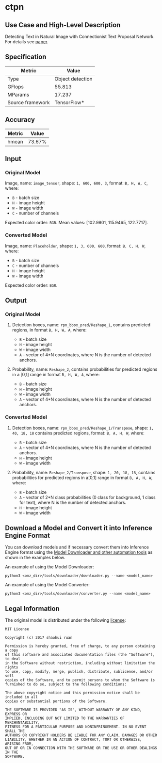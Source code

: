 # ctpn

## Use Case and High-Level Description

Detecting Text in Natural Image with Connectionist Text Proposal Network. For details see [paper](https://arxiv.org/abs/1609.03605).

## Specification

| Metric                          | Value                                     |
|---------------------------------|-------------------------------------------|
| Type                            | Object detection                          |
| GFlops                          | 55.813                                    |
| MParams                         | 17.237                                    |
| Source framework                | TensorFlow\*                              |

## Accuracy

| Metric | Value |
| ------ | ----- |
| hmean  | 73.67%|

## Input

### Original Model

Image, name: `image_tensor`, shape: `1, 600, 600, 3`, format: `B, H, W, C`, where:

- `B` - batch size
- `H` - image height
- `W` - image width
- `C` - number of channels

Expected color order: `BGR`.
Mean values: [102.9801, 115.9465, 122.7717].

### Converted Model

Image, name: `Placeholder`, shape: `1, 3, 600, 600`, format: `B, C, H, W`, where:

- `B` - batch size
- `C` - number of channels
- `H` - image height
- `W` - image width

Expected color order: `BGR`.

## Output

### Original Model

1. Detection boxes, name: `rpn_bbox_pred/Reshape_1`, contains predicted regions, in format `B, H, W, A`, where:

    - `B` - batch size
    - `H` - image height
    - `W` - image width
    - `A` - vector of 4\*N coordinates, where N is the number of detected anchors.

2. Probability, name: `Reshape_2`, contains probabilities for predicted regions in a [0,1] range in format `B, H, W, A`, where:

    - `B` - batch size
    - `H` - image height
    - `W` - image width
    - `A` - vector of 4\*N coordinates, where N is the number of detected anchors.

### Converted Model

1. Detection boxes, name: `rpn_bbox_pred/Reshape_1/Transpose`, shape: `1, 40, 18, 18` contains predicted regions, format: `B, A, H, W`, where:

    - `B` - batch size
    - `A` - vector of 4\*N coordinates, where N is the number of detected anchors.
    - `H` - image height
    - `W` - image width

2. Probability, name: `Reshape_2/Transpose`, shape: `1, 20, 18, 18`, contains probabilities for predicted regions in a[0,1] range in format `B, A, H, W`, where:

    - `B` - batch size
    - `A` - vector of 2\*N class probabilities (0 class for background, 1 class for text), where N is the number of detected anchors.
    - `H` - image height
    - `W` - image width

## Download a Model and Convert it into Inference Engine Format

You can download models and if necessary convert them into Inference Engine format using the [Model Downloader and other automation tools](../../../tools/downloader/README.md) as shown in the examples below.

An example of using the Model Downloader:
```
python3 <omz_dir>/tools/downloader/downloader.py --name <model_name>
```

An example of using the Model Converter:
```
python3 <omz_dir>/tools/downloader/converter.py --name <model_name>
```

## Legal Information

The original model is distributed under the following
[license](https://raw.githubusercontent.com/eragonruan/text-detection-ctpn/banjin-dev/LICENSE):

```
MIT License

Copyright (c) 2017 shaohui ruan

Permission is hereby granted, free of charge, to any person obtaining a copy
of this software and associated documentation files (the "Software"), to deal
in the Software without restriction, including without limitation the rights
to use, copy, modify, merge, publish, distribute, sublicense, and/or sell
copies of the Software, and to permit persons to whom the Software is
furnished to do so, subject to the following conditions:

The above copyright notice and this permission notice shall be included in all
copies or substantial portions of the Software.

THE SOFTWARE IS PROVIDED "AS IS", WITHOUT WARRANTY OF ANY KIND, EXPRESS OR
IMPLIED, INCLUDING BUT NOT LIMITED TO THE WARRANTIES OF MERCHANTABILITY,
FITNESS FOR A PARTICULAR PURPOSE AND NONINFRINGEMENT. IN NO EVENT SHALL THE
AUTHORS OR COPYRIGHT HOLDERS BE LIABLE FOR ANY CLAIM, DAMAGES OR OTHER
LIABILITY, WHETHER IN AN ACTION OF CONTRACT, TORT OR OTHERWISE, ARISING FROM,
OUT OF OR IN CONNECTION WITH THE SOFTWARE OR THE USE OR OTHER DEALINGS IN THE
SOFTWARE.
```
